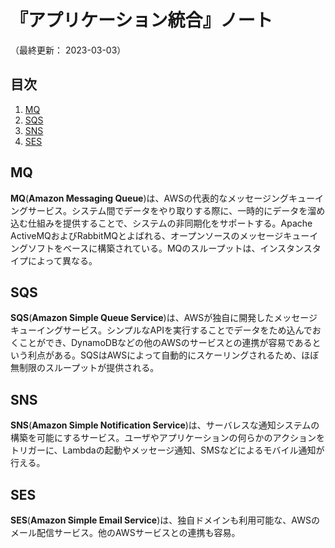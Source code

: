 # 『アプリケーション統合』ノート

（最終更新： 2023-03-03）


## 目次

1. [MQ](#mq)
1. [SQS](#sqs)
1. [SNS](#sns)
1. [SES](#ses)


## MQ

**MQ**(**Amazon Messaging Queue**)は、AWSの代表的なメッセージングキューイングサービス。システム間でデータをやり取りする際に、一時的にデータを溜め込む仕組みを提供することで、システムの非同期化をサポートする。Apache ActiveMQおよびRabbitMQとよばれる、オープンソースのメッセージキューイングソフトをベースに構築されている。MQのスループットは、インスタンスタイプによって異なる。


## SQS

**SQS**(**Amazon Simple Queue Service**)は、AWSが独自に開発したメッセージキューイングサービス。シンプルなAPIを実行することでデータをため込んでおくことができ、DynamoDBなどの他のAWSのサービスとの連携が容易であるという利点がある。SQSはAWSによって自動的にスケーリングされるため、ほぼ無制限のスループットが提供される。


## SNS

**SNS**(**Amazon Simple Notification Service**)は、サーバレスな通知システムの構築を可能にするサービス。ユーザやアプリケーションの何らかのアクションをトリガーに、Lambdaの起動やメッセージ通知、SMSなどによるモバイル通知が行える。


## SES

**SES**(**Amazon Simple Email Service**)は、独自ドメインも利用可能な、AWSのメール配信サービス。他のAWSサービスとの連携も容易。
